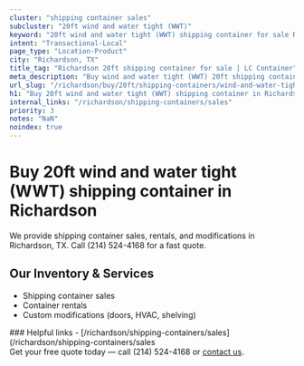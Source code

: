 ```yaml
---
cluster: "shipping container sales"
subcluster: "20ft wind and water tight (WWT)"
keyword: "20ft wind and water tight (WWT) shipping container for sale Richardson, TX"
intent: "Transactional-Local"
page_type: "Location-Product"
city: "Richardson, TX"
title_tag: "Richardson 20ft shipping container for sale | LC Container"
meta_description: "Buy wind and water tight (WWT) 20ft shipping container sale with local delivery in Richardson, TX. LC Container — local Since 2003. Request a fast quote today."
url_slug: "/richardson/buy/20ft/shipping-containers/wind-and-water-tight-wwt"
h1: "Buy 20ft wind and water tight (WWT) shipping container in Richardson"
internal_links: "/richardson/shipping-containers/sales"
priority: 3
notes: "NaN"
noindex: true
---
```


# Buy 20ft wind and water tight (WWT) shipping container in Richardson

We provide shipping container sales, rentals, and modifications in Richardson, TX. Call (214) 524-4168 for a fast quote.

## Our Inventory & Services
- Shipping container sales
- Container rentals
- Custom modifications (doors, HVAC, shelving)

<div data-section="internal-links">
### Helpful links
- [/richardson/shipping-containers/sales](/richardson/shipping-containers/sales
</div>

<div data-section="cta">
Get your free quote today — call (214) 524-4168 or <a href="/contact">contact us</a>.
</div>

<script type="application/ld+json">{"@context":"https://schema.org","@type":"FAQPage","mainEntity":[{"@type":"Question","name":"How much does delivery cost in Richardson, TX?","acceptedAnswer":{"@type":"Answer","text":"Delivery costs vary by distance and container size. Most deliveries in Richardson, TX range from $150-$300. Call (214) 524-4168 for an exact quote based on your specific location."}},{"@type":"Question","name":"Do you offer financing or payment plans?","acceptedAnswer":{"@type":"Answer","text":"We accept major credit cards, checks, and can discuss commercial terms for bulk purchases. Call (214) 524-4168 to discuss options."}},{"@type":"Question","name":"Can you customize containers in Richardson, TX?","acceptedAnswer":{"@type":"Answer","text":"Yes — we perform modifications like doors, HVAC, insulation, and shelving. Request a custom quote at (214) 524-4168 or via our contact form."}}]}</script>
